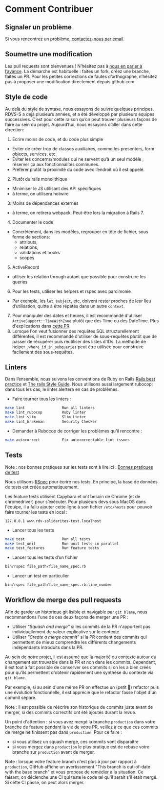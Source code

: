 # Comment Contribuer

## Signaler un problème

Si vous rencontrez un problème, [contactez-nous par email](mailto:support@rdv-solidarites.fr).

## Soumettre une modification

Les pull requests sont bienvenues ! N’hésitez pas à [nous en parler à l’avance](mailto:contact@rdv-solidarites.fr). La démarche est habituelle : faites un fork, créez une branche, faites un PR. Pour les petites corrections de fautes d’orthographe, n’hésitez pas à proposer une modification directement depuis github.com.

## Style de code

Au delà du style de syntaxe, nous essayons de suivre quelques principes. RDVS-S a déjà plusieurs années, et a été développé par plusieurs équipes successives. C’est pour cette raison qu’on peut trouver plusieurs façons de faire au sein du projet. Aujourd’hui, nous essayons d’aller dans cette direction:

1. Écrire moins de code, et du code plus simple
  - Éviter de créer trop de classes auxiliaires, comme les presenters, form objects, services, etc.
  - Éviter les concerns/modules qui ne servent qu’à un seul modèle ; réserver ça aux fonctionnalités communes.
  - Préférer plutôt la proximité du code avec l’endroit où il est appelé.
2. Plutôt du rails monolithique
  - Minimiser le JS utilisant des API spécifiques
  - à terme, on utilisera hotwire
3. Moins de dépendances externes
  - à terme, on retirera webpack. Peut-être lors la migration à Rails 7.
4. Documenter le code
  - Concrètement, dans les modèles, regrouper en tête de fichier, sous forme de sections:
    - attributs,
    - relations,
    - validations et hooks
    - scopes
5. ActiveRecord
  - utiliser les relation through autant que possible pour construire les queries
6. Pour les tests, utiliser les helpers et rspec avec parcimonie
  - Par exemple, les `let`, `subject`, etc, doivent rester proches de leur lieu d’utilisation, quitte à être répétés dans un autre `context`.
7. Pour manipuler des dates et heures, il est recommandé d'utiliser `ActiveSupport::TimeWithZone` plutôt que des Time ou des DateTime. Plus d'explications dans [cette PR](https://github.com/betagouv/rdv-solidarites.fr/pull/2955).
8. Lorsque l'on veut fusionner des requêtes SQL structurellement différentes, il est recommandé d'utiliser de sous-requêtes plutôt que de passer de récupérer puis réutiliser des listes d'IDs. La méthode de helper `.where_id_in_subqueries` peut être utilisée pour construire facilement des sous-requêtes.

## Linters

Dans l’ensemble, nous suivons les conventions de Ruby on Rails [Rails best practice](https://rails-bestpractices.com/) et [The rails Style Guide](https://github.com/rubocop-hq/rails-style-guide). Nous utilisons aussi largement rubocop; dans tous les cas, le linter alertera en cas de problèmes.

- Faire tourner tous les linters :
```bash
make lint                 Run all linters
make lint_rubocop         Ruby linter
make lint_slim            Slim Linter
make lint_brakeman        Security Checker
```

- Demander à Rubocop de corriger les problèmes qu’il rencontre :
```bash
make autocorrect          Fix autocorrectable lint issues
```

## Tests

Note : nos bonnes pratiques sur les tests sont à lire ici : [Bonnes pratiques de test](bonnes-pratiques-de-tests.md)

Nous utilisons [RSpec](https://rspec.info/) pour écrire nos tests. En principe, la base de données de tests est créée automatiquement. 

Les feature tests utilisent Capybara et ont besoin de Chrome (et de chromedriver) pour s’exécuter. Pour plusieurs devs sous MacOS dans l'équipe, il a fallu ajouter cette ligne à son fichier `/etc/hosts` pour pouvoir faire tourner les tests en local :

    127.0.0.1 www.rdv-solidarites-test.localhost

- Lancer tous les tests

```bash
make test                 Run all tests
make test_unit            Run unit tests in parallel
make test_features        Run feature tests
```

- Lancer tous les tests d’un fichier

```bash
bin/rspec file_path/file_name_spec.rb
```

- Lancer un test en particulier

```bash
bin/rspec file_path/file_name_spec.rb:line_number
```

## Workflow de merge des pull requests

Afin de garder un historique git lisible et navigable par `git blame`, nous recommandons l'une de ces deux façons de merger une PR :

- Utiliser _"Squash and merge"_ si les commits de la PR n'apportent pas individuellement de valeur explicative sur le contexte.
- Utiliser _"Create a merge commit"_ si la PR contient des commits qui permettent de mieux comprendre les différents changements indépendants introduits dans la PR.

Au sein de notre projet, il est assumé que la majorité du contexte autour du changement est trouvable dans la PR et non dans les commits. Cependant, il est tout à fait possible de conserver ses commits si on les a bien créés pour qu'ils permettent d'obtenir rapidement une synthèse du contexte via `git blame`.

Par exemple, si au sein d'une même PR on effectue un (petit 🤞) refactor puis une évolution fonctionnelle, il est apprécié que le refactor fasse l'objet d'un commit séparé.

Note : il est possible de réécrire son historique de commits juste avant de merger, si des commits correctifs ont été ajoutés durant la revue.

Un point d'attention : si vous avez mergé la branche `production` dans votre branche de feature pendant la vie de votre PR, veillez à ce que ces commits de merge ne finissent pas dans `production`. Pour ce faire :
- si vous utilisez un squash merge, ces commits vont disparaître
- si vous mergez dans `production` le plus pratique est de rebase votre branche sur `production` avant de merger.

Note : lorsque votre feature branch n'est plus à jour par rapport à `production`, GitHub affiche un avertissement "This branch is out-of-date with the base branch" et vous propose de remédier à la situation. Ce faisant, on déclenche une CI qui teste le code tel qu'il serait s'il était mergé. Si cette CI passe, on peut alors merger.
